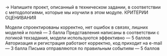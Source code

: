→ Напишите проект, описанный в техническом задании, в соответствии с методологиями, которые мы изучили в этом модуле.
КРИТЕРИИ ОЦЕНИВАНИЯ

Модели спроектированы корректно, нет ошибок в связях, лишних моделей и полей — 3 балла
Представления написаны в соответствии с логикой техзадания, модели используются эффективно — 5 баллов
Авторизация и регистрация работают корректно, код приходит на e-mail — 3 балла
Письма отправляются по правильным событиям — 5 баллов
